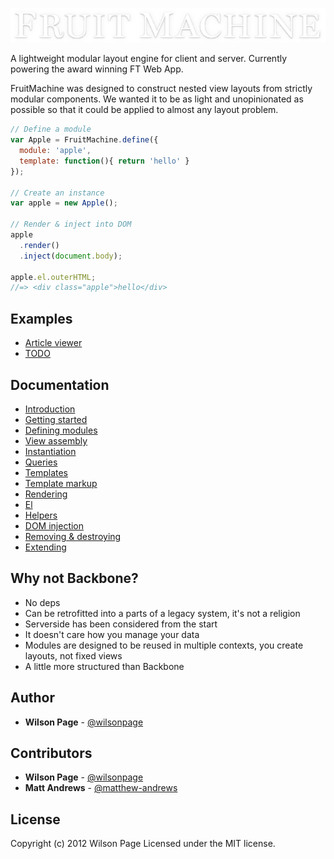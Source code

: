 ![fm logo](artwork/logo.jpg)

A lightweight modular layout engine for client and server. Currently powering the award winning FT Web App.

FruitMachine was designed to construct nested view layouts from strictly modular components. We wanted it to be as light and unopinionated as possible so that it could be applied to almost any layout problem.

```js
// Define a module
var Apple = FruitMachine.define({
  module: 'apple',
  template: function(){ return 'hello' }
});

// Create an instance
var apple = new Apple();

// Render & inject into DOM
apple
  .render()
  .inject(document.body);

apple.el.outerHTML;
//=> <div class="apple">hello</div>
```

## Examples

- [Article viewer](http://wilsonpage.github.io/fruitmachine/examples/1a/)
- [TODO](http://wilsonpage.github.io/fruitmachine/examples/todo/)

## Documentation

- [Introduction](tree/master/docs/introduction.md)
- [Getting started](tree/master/docs/getting-started.md)
- [Defining modules](tree/master/docs/view-defining-modules.md)
- [View assembly](tree/master/docs/view-assembly.md)
- [Instantiation](tree/master/docs/view-instantiation.md)
- [Queries](tree/master/docs/view-queries.md)
- [Templates](tree/master/docs/view-templates.md)
- [Template markup](tree/master/docs/view-template-markup.md)
- [Rendering](tree/master/docs/view-rendering.md)
- [El](tree/master/docs/view-el.md)
- [Helpers](tree/master/docs/view-helpers.md)
- [DOM injection](tree/master/docs/view-injection.md)
- [Removing & destroying](tree/master/docs/view-removing-and-destroying.md)
- [Extending](tree/master/docs/view-extending.md)

## Why not Backbone?

- No deps
- Can be retrofitted into a parts of a legacy system, it's not a religion
- Serverside has been considered from the start
- It doesn't care how you manage your data
- Modules are designed to be reused in multiple contexts, you create layouts, not fixed views
- A little more structured than Backbone

## Author

- **Wilson Page** - [@wilsonpage](http://github.com/wilsonpage)

## Contributors

- **Wilson Page** - [@wilsonpage](http://github.com/wilsonpage)
- **Matt Andrews** - [@matthew-andrews](http://github.com/matthew-andrews)


## License
Copyright (c) 2012 Wilson Page
Licensed under the MIT license.